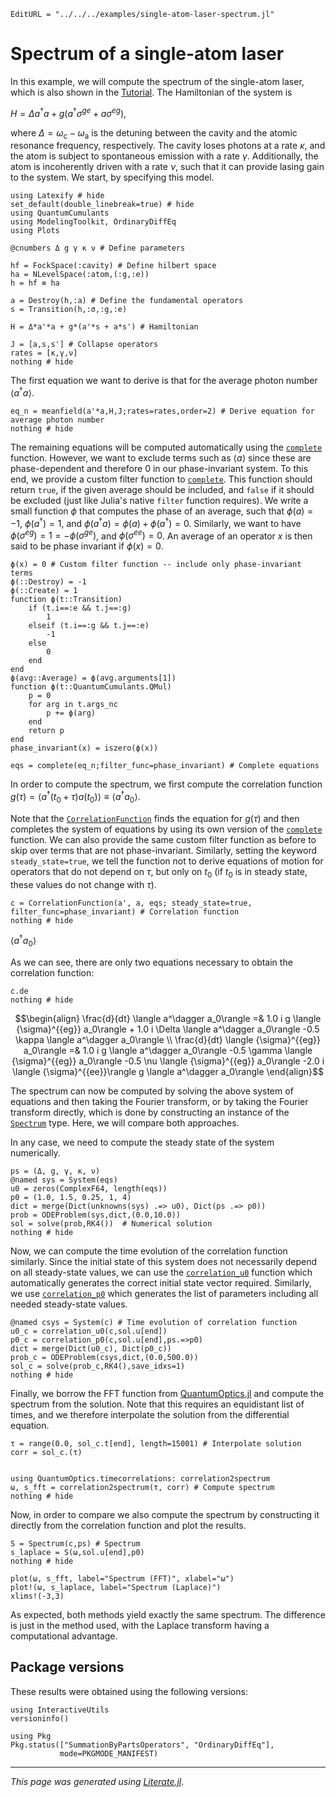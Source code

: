 ```@meta
EditURL = "../../../examples/single-atom-laser-spectrum.jl"
```

# Spectrum of a single-atom laser

In this example, we will compute the spectrum of the single-atom laser, which is also shown in the [Tutorial](@ref). The Hamiltonian of the system is

$H = \Delta a^\dagger a + g\left(a^\dagger \sigma^{ge} + a\sigma^{eg}\right),$

where $\Delta = \omega_\mathrm{c} - \omega_\mathrm{a}$ is the detuning between the cavity and the atomic resonance frequency, respectively. The cavity loses photons at a rate $\kappa$, and the atom is subject to spontaneous emission with a rate $\gamma$. Additionally, the atom is incoherently driven with a rate $\nu$, such that it can provide lasing gain to the system. We start, by specifying this model.

````@example single-atom-laser-spectrum
using Latexify # hide
set_default(double_linebreak=true) # hide
using QuantumCumulants
using ModelingToolkit, OrdinaryDiffEq
using Plots

@cnumbers Δ g γ κ ν # Define parameters

hf = FockSpace(:cavity) # Define hilbert space
ha = NLevelSpace(:atom,(:g,:e))
h = hf ⊗ ha

a = Destroy(h,:a) # Define the fundamental operators
s = Transition(h,:σ,:g,:e)

H = Δ*a'*a + g*(a'*s + a*s') # Hamiltonian

J = [a,s,s'] # Collapse operators
rates = [κ,γ,ν]
nothing # hide
````

The first equation we want to derive is that for the average photon number $\langle a^\dagger a \rangle$.

````@example single-atom-laser-spectrum
eq_n = meanfield(a'*a,H,J;rates=rates,order=2) # Derive equation for average photon number
nothing # hide
````

The remaining equations will be computed automatically using the [`complete`](@ref) function. However, we want to exclude terms such as $\langle a \rangle$ since these are phase-dependent and therefore 0 in our phase-invariant system. To this end, we provide a custom filter function to [`complete`](@ref). This function should return `true`, if the given average should be included, and `false` if it should be excluded (just like Julia's native `filter` function requires). We write a small function $\phi$ that computes the phase of an average, such that $\phi(a) = -1$, $\phi(a^\dagger) = 1$, and $\phi(a^\dagger a) = \phi(a) + \phi(a^\dagger) = 0$. Similarly, we want to have $\phi(\sigma^{eg})=1=-\phi(\sigma^{ge})$, and $\phi(\sigma^{ee})=0$. An average of an operator $x$ is then said to be phase invariant if $\phi(x)=0$.

````@example single-atom-laser-spectrum
ϕ(x) = 0 # Custom filter function -- include only phase-invariant terms
ϕ(::Destroy) = -1
ϕ(::Create) = 1
function ϕ(t::Transition)
    if (t.i==:e && t.j==:g)
        1
    elseif (t.i==:g && t.j==:e)
        -1
    else
        0
    end
end
ϕ(avg::Average) = ϕ(avg.arguments[1])
function ϕ(t::QuantumCumulants.QMul)
    p = 0
    for arg in t.args_nc
        p += ϕ(arg)
    end
    return p
end
phase_invariant(x) = iszero(ϕ(x))

eqs = complete(eq_n;filter_func=phase_invariant) # Complete equations
````

In order to compute the spectrum, we first compute the correlation function $g(\tau) = \langle a^\dagger(t_0 + \tau) a(t_0)\rangle \equiv \langle a^\dagger a_0\rangle.$

Note that the [`CorrelationFunction`](@ref) finds the equation for $g(\tau)$ and then completes the system of equations by using its own version of the [`complete`](@ref) function. We can also provide the same custom filter function as before to skip over terms that are not phase-invariant. Similarly, setting the keyword `steady_state=true`, we tell the function not to derive equations of motion for operators that do not depend on $\tau$, but only on $t_0$ (if $t_0$ is in steady state, these values do not change with $\tau$).

````@example single-atom-laser-spectrum
c = CorrelationFunction(a', a, eqs; steady_state=true, filter_func=phase_invariant) # Correlation function
nothing # hide
````

$\langle a^\dagger a_0\rangle$

As we can see, there are only two equations necessary to obtain the correlation function:

````@example single-atom-laser-spectrum
c.de
nothing # hide
````

```math
\begin{align} \frac{d}{dt} \langle a^\dagger a_0\rangle =& 1.0 i g \langle {\sigma}^{{eg}} a_0\rangle + 1.0 i \Delta \langle a^\dagger a_0\rangle -0.5 \kappa \langle a^\dagger a_0\rangle \\
\frac{d}{dt} \langle {\sigma}^{{eg}} a_0\rangle =& 1.0 i g \langle a^\dagger a_0\rangle -0.5 \gamma \langle {\sigma}^{{eg}} a_0\rangle -0.5 \nu \langle {\sigma}^{{eg}} a_0\rangle -2.0 i \langle {\sigma}^{{ee}}\rangle g \langle a^\dagger a_0\rangle
\end{align}
```

The spectrum can now be computed by solving the above system of equations and then taking the Fourier transform, or by taking the Fourier transform directly, which is done by constructing an instance of the [`Spectrum`](@ref) type. Here, we will compare both approaches.

In any case, we need to compute the steady state of the system numerically.

````@example single-atom-laser-spectrum
ps = (Δ, g, γ, κ, ν)
@named sys = System(eqs)
u0 = zeros(ComplexF64, length(eqs))
p0 = (1.0, 1.5, 0.25, 1, 4)
dict = merge(Dict(unknowns(sys) .=> u0), Dict(ps .=> p0))
prob = ODEProblem(sys,dict,(0.0,10.0))
sol = solve(prob,RK4())  # Numerical solution
nothing # hide
````

Now, we can compute the time evolution of the correlation function similarly. Since the initial state of this system does not necessarily depend on all steady-state values, we can use the [`correlation_u0`](@ref) function which automatically generates the correct initial state vector required. Similarly, we use [`correlation_p0`](@ref) which generates the list of parameters including all needed steady-state values.

````@example single-atom-laser-spectrum
@named csys = System(c) # Time evolution of correlation function
u0_c = correlation_u0(c,sol.u[end])
p0_c = correlation_p0(c,sol.u[end],ps.=>p0)
dict = merge(Dict(u0_c), Dict(p0_c))
prob_c = ODEProblem(csys,dict,(0.0,500.0))
sol_c = solve(prob_c,RK4(),save_idxs=1)
nothing # hide
````

Finally, we borrow the FFT function from [QuantumOptics.jl](https://qojulia.org) and compute the spectrum from the solution. Note that this requires an equidistant list of times, and we therefore interpolate the solution from the differential equation.

````@example single-atom-laser-spectrum
τ = range(0.0, sol_c.t[end], length=15001) # Interpolate solution
corr = sol_c.(τ)


using QuantumOptics.timecorrelations: correlation2spectrum
ω, s_fft = correlation2spectrum(τ, corr) # Compute spectrum
nothing # hide
````

Now, in order to compare we also compute the spectrum by constructing it directly from the correlation function and plot the results.

````@example single-atom-laser-spectrum
S = Spectrum(c,ps) # Spectrum
s_laplace = S(ω,sol.u[end],p0)
nothing # hide

plot(ω, s_fft, label="Spectrum (FFT)", xlabel="ω")
plot!(ω, s_laplace, label="Spectrum (Laplace)")
xlims!(-3,3)
````

As expected, both methods yield exactly the same spectrum. The difference is just in the method used, with the Laplace transform having a computational advantage.

## Package versions

These results were obtained using the following versions:

````@example single-atom-laser-spectrum
using InteractiveUtils
versioninfo()

using Pkg
Pkg.status(["SummationByPartsOperators", "OrdinaryDiffEq"],
           mode=PKGMODE_MANIFEST)
````

---

*This page was generated using [Literate.jl](https://github.com/fredrikekre/Literate.jl).*

